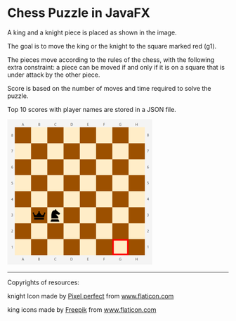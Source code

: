 # Chess Puzzle in JavaFX

A king and a knight piece is placed as shown in the image.

The goal is to move the king or the knight to the square marked red (g1).

The pieces move according to the rules of the chess, with the following extra constraint: a piece can be moved if and only if it is on a square that is under attack by the other piece.

Score is based on the number of moves and time required to solve the puzzle.

Top 10 scores with player names are stored in a JSON file.

![Chess Puzzle](Screenshot.png)

---
Copyrights of resources:

knight Icon made by <a href="https://www.flaticon.com/authors/pixel-perfect" title="Pixel perfect">Pixel perfect</a> from <a href="https://www.flaticon.com/" title="Flaticon"> www.flaticon.com </a>

king icons made by <a href="https://www.flaticon.com/authors/freepik" title="Freepik">Freepik</a> from <a href="https://www.flaticon.com/" title="Flaticon"> www.flaticon.com </a>

